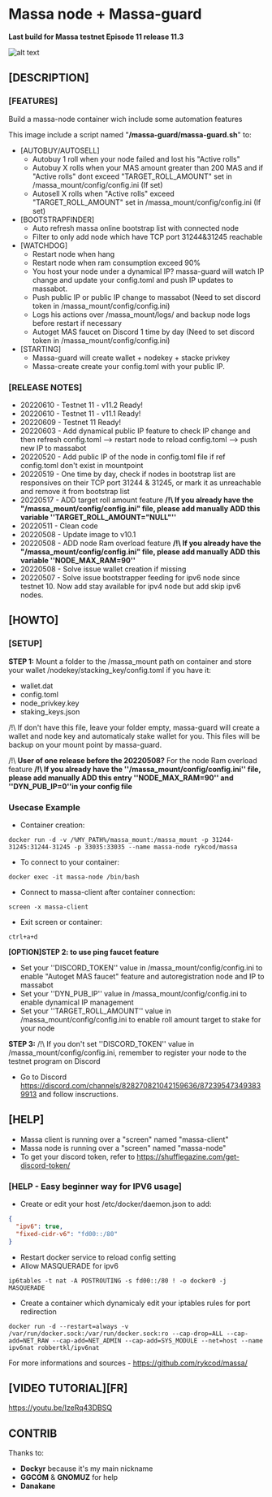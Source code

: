 # Massa node + Massa-guard #
**Last build for Massa testnet Episode 11 release 11.3**

![alt text](https://d33wubrfki0l68.cloudfront.net/7df7d7a57a8dda3cc07aab16121b3e3990cf0893/16ccd/portfolio/massa.png)

## [DESCRIPTION] ##
### [FEATURES] ###
Build a massa-node container wich include some automation features

This image include a script named "**/massa-guard/massa-guard.sh**" to:
- [AUTOBUY/AUTOSELL]
  - Autobuy 1 roll when your node failed and lost his "Active rolls"
  - Autobuy X rolls when your MAS amount greater than 200 MAS and if "Active rolls" dont exceed "TARGET_ROLL_AMOUNT" set in /massa_mount/config/config.ini (If set)
  - Autosell X rolls when "Active rolls" exceed "TARGET_ROLL_AMOUNT" set in /massa_mount/config/config.ini (If set)
- [BOOTSTRAPFINDER]
  - Auto refresh massa online bootstrap list with connected node
  - Filter to only add node which have TCP port 31244&31245 reachable
- [WATCHDOG]
  - Restart node when hang
  - Restart node when ram consumption exceed 90%
  - You host your node under a dynamical IP? massa-guard will watch IP change and update your config.toml and push IP updates to massabot.
  - Push public IP or public IP change to massabot (Need to set discord token in /massa_mount/config/config.ini)
  - Logs his actions over /massa_mount/logs/ and backup node logs before restart if necessary
  - Autoget MAS faucet on Discord 1 time by day (Need to set discord token in /massa_mount/config/config.ini)
- [STARTING]
  - Massa-guard will create wallet + nodekey + stacke privkey
  - Massa-create create your config.toml with your public IP.

### [RELEASE NOTES] ###
- 20220610 - Testnet 11 - v11.2 Ready!
- 20220610 - Testnet 11 - v11.1 Ready!
- 20220609 - Testnet 11 Ready!
- 20220603 - Add dynamical public IP feature to check IP change and then refresh config.toml --> restart node to reload config.toml --> push new IP to massabot
- 20220520 - Add public IP of the node in config.toml file if ref config.toml don't exist in mountpoint
- 20220519 - One time by day, check if nodes in bootstrap list are responsives on their TCP port 31244 & 31245, or mark it as unreachable and remove it from bootstrap list
- 20220517 - ADD target roll amount feature **/!\ If you already have the "/massa_mount/config/config.ini" file, please add manually ADD this variable ''TARGET_ROLL_AMOUNT="NULL"''**
- 20220511 - Clean code
- 20220508 - Update image to v10.1
- 20220508 - ADD node Ram overload feature **/!\ If you already have the "/massa_mount/config/config.ini" file, please add manually ADD this variable ''NODE_MAX_RAM=90''**
- 20220508 - Solve issue wallet creation if missing
- 20220507 - Solve issue bootstrapper feeding for ipv6 node since testnet 10. Now add stay available for ipv4 node but add skip ipv6 nodes.

## [HOWTO] ##
### [SETUP] ###
__STEP 1:__
Mount a folder to the /massa_mount path on container and store your wallet /nodekey/stacking_key/config.toml if you have it:
- wallet.dat
- config.toml
- node_privkey.key
- staking_keys.json

/!\ If don't have this file, leave your folder empty, massa-guard will create a wallet and node key and automaticaly stake wallet for you. This files will be backup on your mount point by massa-guard.

/!\ __User of one release before the 20220508?__ For the node Ram overload feature **/!\ If you already have the ''/massa_mount/config/config.ini'' file, please add manually ADD this entry ''NODE_MAX_RAM=90'' and ''DYN_PUB_IP=0''in your config file**

### Usecase Example ###
  * Container creation:
```console
docker run -d -v /%MY_PATH%/massa_mount:/massa_mount -p 31244-31245:31244-31245 -p 33035:33035 --name massa-node rykcod/massa
```
  * To connect to your container:
```console
docker exec -it massa-node /bin/bash
```
  * Connect to massa-client after container connection:
```console
screen -x massa-client
```
  * Exit screen or container:
```console
ctrl+a+d
```
  
__[OPTION]STEP 2: to use ping faucet feature__
  * Set your ''DISCORD_TOKEN'' value in /massa_mount/config/config.ini to enable "Autoget MAS faucet" feature and autoregistration node and IP to massabot
  * Set your ''DYN_PUB_IP'' value in /massa_mount/config/config.ini to enable dynamical IP management
  * Set your ''TARGET_ROLL_AMOUNT'' value in /massa_mount/config/config.ini to enable roll amount target to stake for your node

__STEP 3:__
/!\ If you don't set ''DISCORD_TOKEN'' value in /massa_mount/config/config.ini, remember to register your node to the testnet program on Discord
  * Go to Discord https://discord.com/channels/828270821042159636/872395473493839913 and follow inscructions.

## [HELP] ##
- Massa client is running over a "screen" named "massa-client"
- Massa node is running over a "screen" named "massa-node"
- To get your discord token, refer to https://shufflegazine.com/get-discord-token/

### [HELP - Easy beginner way for IPV6 usage] ###
- Create or edit your host /etc/docker/daemon.json to add:
```json
{
  "ipv6": true,
  "fixed-cidr-v6": "fd00::/80"
}
```
- Restart docker service to reload config setting
- Allow MASQUERADE for ipv6
```console
ip6tables -t nat -A POSTROUTING -s fd00::/80 ! -o docker0 -j MASQUERADE
```
- Create a container which dynamicaly edit your iptables rules for port redirection
```console
docker run -d --restart=always -v /var/run/docker.sock:/var/run/docker.sock:ro --cap-drop=ALL --cap-add=NET_RAW --cap-add=NET_ADMIN --cap-add=SYS_MODULE --net=host --name ipv6nat robbertkl/ipv6nat
```

For more informations and sources - https://github.com/rykcod/massa/

## [VIDEO TUTORIAL][FR] ##
https://youtu.be/IzeRq43DBSQ

## CONTRIB ##
Thanks to:
- **Dockyr** because it's my main nickname
- **GGCOM** & **GNOMUZ** for help
- **Danakane**
